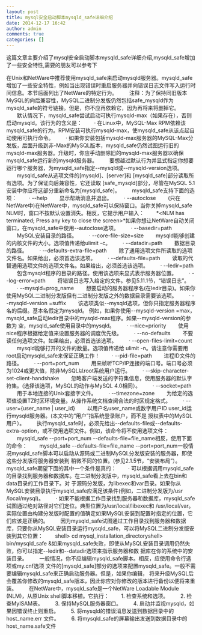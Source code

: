 ```yaml
---
layout: post
title: mysql安全启动脚本mysqld_safe详细介绍
date: 2014-12-17 16:42
author: admin
comments: true
categories: []
---
```

这篇文章主要介绍了mysql安全启动脚本mysqld_safe详细介绍,mysqld_safe增加了一些安全特性,需要的朋友可以参考下

 

在Unix和NetWare中推荐使用mysqld_safe来启动mysqld服务器。mysqld_safe增加了一些安全特性，例如当出现错误时重启服务器并向错误日志文件写入运行时间信息。本节后面列出了NetWare的特定行为。
　　注释：为了保持同旧版本MySQL的向后兼容性，MySQL二进制分发版仍然包括safe_mysqld作为mysqld_safe的符号链接。但是，你不应再依赖它，因为再将来将删掉它。
　　默认情况下，mysqld_safe尝试启动可执行mysqld-max（如果存在），否则启动mysqld。该行为的含义是：
　　· 在Linux中，MySQL-Max RPM依赖该mysqld_safe的行为。RPM安装可执行mysqld-max，使mysqld_safe从该点起自动使用可执行命令。
　　· 如果你安装包括mysqld-max服务器的MySQL-Max分发版，后面升级到非-Max的MySQL版本，mysqld_safe仍然试图运行旧的 mysqld-max服务器。升级时，你应手动删除旧的mysqld-max服务器以确保mysqld_safe运行新的mysqld服务器。
　　要想越过默认行为并显式指定你想要运行哪个服务器，为mysqld_safe指定--mysqld或--mysqld-version选项。
　　mysqld_safe从选项文件的[mysqld]、[server]和 [mysqld_safe]部分读取所有选项。为了保证向后兼容性，它还读取 [safe_mysqld]部分，尽管在MySQL 5.1安装中你应将这部分重新命名为[mysqld_safe]。
　　mysqld_safe支持下面的选项：
　　· --help
　　显示帮助消息并退出。
　　· --autoclose
　　(只在NetWare中)在NetWare中，mysqld_safe可以保持窗口。当你关掉mysqld_safe NLM时，窗口不按默认设置消失。相反，它提示用户输入：
　　*<NLM has terminated; Press any key to close the screen>*如果你想让NetWare自动关闭窗口，在mysqld_safe中使用--autoclose选项。
　　· --basedir=path
　　MySQL安装目录的路径。
　　· --core-file-size=size
　　mysqld能够创建的内核文件的大小。选项值传递给ulimit -c。
　　· --datadir=path
　　数据目录的路径。
　　· --defaults-extra-file=path
　　除了通用选项文件所读取的选项文件名。如果给出，必须首选该选项。
　　· --defaults-file=path
　　读取的代替通用选项文件的选项文件名。如果给出，必须首选该选项。
　　· --ledir=path
　　包含mysqld程序的目录的路径。使用该选项来显式表示服务器位置。
　　· --log-error=path
　　将错误日志写入给定的文件。参见5.11.1节，“错误日志”。
　　· --mysqld=prog_name
　　想要启动的服务器程序名(在ledir目录)。如果你使用MySQL二进制分发版但有二进制分发版之外的数据目录需要该选项。
　　· --mysqld-version =suffix
　　该选项类似--mysqld选项，但你只指定服务器程序名的后缀。基本名假定为mysqld。 例如，如果你使用--mysqld-version =max，mysqld_safe启动ledir目录中的mysqld-max程序。如果--mysqld-version的参数为 空，mysqld_safe使用目录中的mysqld。
　　· --nice=priority
　　使用nice程序根据给定值来设置服务器的调度优先级。
　　· --no-defaults
　　不要读任何选项文件。如果给出，必须首选该选项。
　　· --open-files-limit=count
　　mysqld能够打开的文件的数量。选项值传递给 ulimit -n。请注意你需要用root启动mysqld_safe来保证正确工作！
　　· --pid-file=path
　　进程ID文件的路径。
　　· --port=port_num
　　用来帧听TCP/IP连接的端口号。端口号必须为1024或更大值，除非MySQL以root系统用户运行。
　　· --skip-character-set-client-handshake
　　忽略客户端发送的字符集信息，使用服务器的默认字符集。(选择该选项，MySQL的动作与MySQL 4.0相同）。 
　　· --socket=path
　　用于本地连接的Unix套接字文件。
　　· --timezone=zone
　　为给定的选项值设置TZ时区环境变量。从操作系统文档查阅合法的时区规定格式。
　　· --user={user_name | user_id}
　　以用户名user_name或数字用户ID user_id运行mysqld服务器。(本文中的“用户”指系统登录账户，而不是 授权表中的MySQL用户）。
　　执行mysqld_safe时，必须先给出--defaults-file或--defaults-extra-option，或不使用选项文件。例如，该命令将不使用选项文件：
　　mysqld_safe --port=port_num --defaults-file=file_name相反，使用下面的命令：
　　mysqld_safe --defaults-file=file_name --port=port_num一般情况mysqld_safe脚本可以启动从源码或二进制MySQL分发版安装的服务器，即使这些分发版将服务器安装到 稍微不同的位置。(参见2.1.5节，“安装布局”）。 mysqld_safe期望下面的其中一个条件是真的：
　　· 可以根据调用mysqld_safe的目录找到服务器和数据库。在二进制分发版中，mysqld_safe看上去在bin和data目录的工作目录下。对 于源码分发版，为libexec和var目录。如果你从MySQL安装目录执行mysqld_safe应满足该条件(例如，二进制分发版为/usr /local/mysql)。
　　· 如果不能根据工作目录找到服务器和数据库，mysqld_safe试图通过绝对路径对它们定位。典型位置为/usr/local/libexec和 /usr/local/var。实际位置由构建分发版时配置的值确定如果MySQL安装到配置时指定的位置，它们应该是正确的。
　　因为mysqld_safe试图通过工作目录找到服务器和数据库，只要你从MySQL安装目录运行mysqld_safe，可以将MySQL二进制分发版安装到其它位置：
　　shell> cd mysql_installation_directoryshell> bin/mysqld_safe &如果mysqld_safe失败，即使从MySQL安装目录调用仍然失败，你可以指定--ledir和--datadir选项来指示服务器和数 据库在你的系统中的安装目录。
　　一般情况，你不应编辑mysqld_safe脚本。相反，应使用命令行选项或my.cnf选项 文件的[mysqld_safe]部分的选项来配置mysqld_safe。一般不需要编辑mysqld_safe来正确启动服务器。但是，如果你编辑， 将来升级MySQL后会覆盖你修改的mysqld_safe版本，因此你应对你修改的版本进行备份以便将来重装。
　　在NetWare中，mysqld_safe是一个NetWare Loadable Module (NLM)，从原Unix shell脚本移植。它执行：
　　1. 检查系统和选项。
　　2. 检查MyISAM表。
　　3. 保持MySQL服务器窗口。
　　4. 启动并监视mysqld，如果因错误终止则重启。
　　5. 将mysqld的错误消息发送到数据目录中的host_name.err 文件。
　　6. 将mysqld_safe的屏幕输出发送到数据目录中的host_name.safe文件
